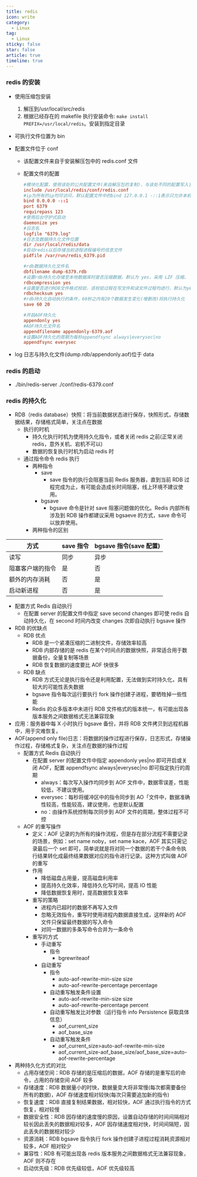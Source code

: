 ```yaml
---
title: redis
icon: write
category:
  - Linux
tag:
  - Linux
sticky: false
star: false
article: true
timeline: true
---
```


### redis 的安装

- 使用压缩包安装
  1. 解压到/usr/local/src/redis
  2. 根据已经存在的 makefile 执行安装命令: `make install PREFIX=/usr/local/redis`。安装到指定目录
- 可执行文件位置为 bin
- 配置文件位于 conf

  - 该配置文件来自于安装解压包中的 redis.conf 文件
  - 配置文件的配置

    ```conf
    #模块化配置，使用该处的公共配置文件(来自解压包的复制)，与该处不同的配置写入当前的个性文件
    include /usr/local/redis/conf/redis.conf
    #ip为所有的ip均可访问，默认配置文件中的bind 127.0.0.1 -::1表示只允许本机访问
    bind 0.0.0.0 -::1
    port 6379
    requirepass 123
    #使用后台守护式启动
    daemonize yes
    #日志名
    logfile "6379.log"
    #日志及数据持久化文件位置
    dir /usr/local/redis/data
    #启动redis以后存储当前进程进程编号的信息文件
    pidfile /var/run/redis_6379.pid

    #rdb数据持久化文件名
    dbfilename dump-6379.rdb
    #设置rdb持久化存储至本地数据库时是否压缩数据，默认为 yes，采用 LZF 压缩，
    rdbcompression yes
    #设置是否进行RDB文件格式校验，该校验过程在写文件和读文件过程均进行，默认为yes
    rdbchecksum yes
    #rdb持久化自动执行的条件，60秒之内有20个数据发生变化(增删改)将执行持久化
    save 60 20

    #开启AOF持久化
    appendonly yes
    #AOF持久化文件名
    appendfilename appendonly-6379.aof
    #设置AOF持久化的周期为每秒appendfsync always|everysec|no
    appendfsync everysec
    ```

- log 日志与持久化文件(dump.rdb/appendonly.aof)位于 data

### redis 的启动

- ./bin/redis-server ./conf/redis-6379.conf

### redis 的持久化

- RDB（redis database）快照：将当前数据状态进行保存，快照形式，存储数据结果，存储格式简单，关注点在数据
  - 执行的时机
    - 持久化执行时机为使用持久化指令，或者关闭 redis 之前(正常关闭 redis，意外关机、宕机不可以)
    - 数据的恢复执行时机为启动 redis 时
  - 通过指令命令 redis 执行
    - 两种指令
      - save
        - save 指令的执行会阻塞当前 Redis 服务器，直到当前 RDB 过程完成为止，有可能会造成长时间阻塞，线上环境不建议使用。
      - bgsave
        - bgsave 命令是针对 save 阻塞问题做的优化。Redis 内部所有涉及到 RDB 操作都建议采用 bgsaeve 的方式，save 命令可以放弃使用。
    - 两种指令的区别

| 方式             | save 指令 | bgsave 指令(save 配置) |
| ---------------- | --------- | ---------------------- |
| 读写             | 同步      | 异步                   |
| 阻塞客户端的指令 | 是        | 否                     |
| 额外的内存消耗   | 否        | 是                     |
| 启动新进程       | 否        | 是                     |

- 配置方式 Redis 自动执行
  - 在配置 server 的配置文件中指定 save second changes 即可使 redis 自动持久化，在 second 时间内改变 changes 次即自动执行 bgsave 操作
- RDB 的优缺点
  - RDB 优点
    - RDB 是一个紧凑压缩的二进制文件，存储效率较高
    - RDB 内部存储的是 redis 在某个时间点的数据快照，非常适合用于数据备份，全量复制等场景
    - RDB 恢复数据的速度要比 AOF 快很多
  - RDB 缺点
    - RDB 方式无论是执行指令还是利用配置，无法做到实时持久化，具有较大的可能性丢失数据
    - bgsave 指令每次运行要执行 fork 操作创建子进程，要牺牲掉一些性能
    - Redis 的众多版本中未进行 RDB 文件格式的版本统一，有可能出现各版本服务之间数据格式无法兼容现象
- 应用：服务器中每 X 小时执行 bgsave 备份，并将 RDB 文件拷贝到远程机器中，用于灾难恢复。
- AOF(append only file)日志：将数据的操作过程进行保存，日志形式，存储操作过程，存储格式复杂，关注点在数据的操作过程
  - 配置方式 Redis 自动执行
    - 在配置 server 的配置文件中指定 appendonly yes|no 即可开启或关闭 AOF，配置 appendfsync always|everysec|no 即可指定执行的周期
      - always：每次写入操作均同步到 AOF 文件中，数据零误差，性能较低，不建议使用。
      - everysec：每秒将缓冲区中的指令同步到 AO「文件中，数据准确性较高，性能较高，建议使用，也是默认配置
      - no：由操作系统控制每次同步到 AOF 文件的周期，整体过程不可控
  - AOF 的重写操作
    - 定义：AOF 记录的为所有的操作流程，但是存在部分流程不需要记录的场景，例如：set name noby，set name kace，AOF 其实只需记录最后一个 set 即可，简单说就是将对同一个数据的若干个条命令执行结果转化成最终结果数据对应的指令进行记录。这种方式叫做 AOF 的重写
    - 作用
      - 降低磁盘占用量，提高磁盘利用率
      - 提高持久化效率，降低持久化写时间，提高 IO 性能
      - 降低数据恢复用时，提高数据恢复效率
    - 重写的策略
      - 进程内已超时的数据不再写入文件
      - 忽略无效指令，重写时使用进程内数据直接生成，这样新的 AOF 文件只保留最终数据的写入命令
      - 对同一数据的多条写命令合并为一条命令
    - 重写的方式
      - 手动重写
        - 指令
          - bgrewriteaof
      - 自动重写
        - 指令
          - auto-aof-rewrite-min-size size
          - auto-aof-rewrite-percentage percentage
        - 自动重写触发条件设置
          - auto-aof-rewrite-min-size size
          - auto-aof-rewrite-percentage percent
        - 自动重写触发比对参数（运行指令 info Persistence 获取具体信息）
          - aof_current_size
          - aof_base_size
        - 自动重写触发条件
          - aof_current_size>auto-aof-rewrite-min-size
          - aof_current_size-aof_base_size/aof_base_size=auto-aof-rewrite-percentage
- 两种持久化方式的对比
  - 占用存储空间：RDB 存储的是压缩后的数据，AOF 存储的是重写后的命令，占用的存储空间 AOF 较多
  - 存储速度：RDB 数据量小的时快，数据量变大将非常慢(每次都需要备份所有的数据)，AOF 存储速度相对较快(每次只需要追加新的指令)
  - 恢复速度：RDB 直接复制结果数据，相对较快，AOF 通过执行指令的方式恢复，相对较慢
  - 数据安全性：RDB 因存储的速度慢的原因，设置自动存储的时间间隔相对较长因此丢失的数据相对较多，AOF 因存储速度相对快，时间间隔短，因此丢失的数据相对较少
  - 资源消耗：RDB bgsave 指令执行 fork 操作创建子进程过程消耗资源相对较多，AOF 相对较少
  - 兼容性：RDB 有可能出现各 redis 版本服务之间数据格式无法兼容现象，AOF 则不存在
  - 启动优先级：RDB 优先级较低，AOF 优先级较高
